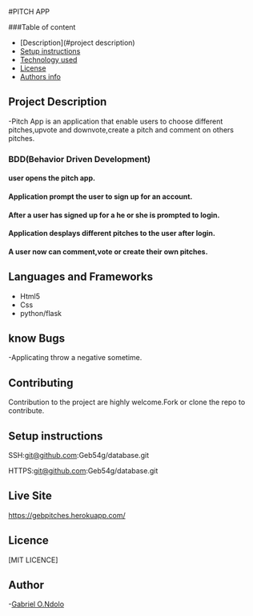 #PITCH APP

###Table of content

- [Description](#project description)
- [Setup instructions](#setup-instructions)
- [Technology used](#language-and-frameworks)
- [License](#license)
- [Authors info](#Author)

## Project Description

-Pitch App is an application that enable users to choose different pitches,upvote and downvote,create a pitch and comment on others pitches.

### BDD(Behavior Driven Development)

#### user opens the pitch app.

#### Application prompt the user to sign up for an account.

#### After a user has signed up for a he or she is prompted to login.

#### Application desplays different pitches to the user after login.

#### A user now can comment,vote or create their own pitches.


## Languages and Frameworks

- Html5
- Css
- python/flask

## know Bugs

-Applicating throw a negative sometime.

## Contributing

Contribution to the project are highly welcome.Fork or clone the repo to contribute.

## Setup instructions

SSH:git@github.com:Geb54g/database.git

HTTPS:git@github.com:Geb54g/database.git

## Live Site
https://gebpitches.herokuapp.com/
## Licence

[MIT LICENCE]

## Author

-[Gabriel O.Ndolo](https://github.com/Geb54g)
